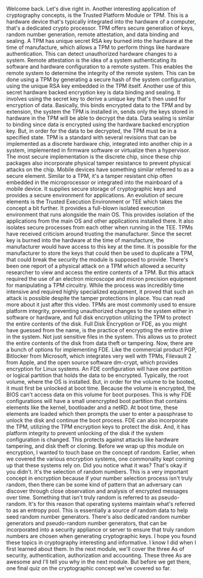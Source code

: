 Welcome back. Let's dive right in. Another interesting application of cryptography concepts, is the Trusted Platform Module or TPM. This is a hardware device that's typically integrated into the hardware of a computer, that's a dedicated crypto processor. TPM offers secure generation of keys, random number generation, remote attestation, and data binding and sealing. A TPM has unique secret RSA key burned into the hardware at the time of manufacture, which allows a TPM to perform things like hardware authentication. This can detect unauthorized hardware changes to a system. Remote attestation is the idea of a system authenticating its software and hardware configuration to a remote system. This enables the remote system to determine the integrity of the remote system. This can be done using a TPM by generating a secure hash of the system configuration, using the unique RSA key embedded in the TPM itself. Another use of this secret hardware backed encryption key is data binding and sealing. It involves using the secret key to derive a unique key that's then used for encryption of data. Basically, this binds encrypted data to the TPM and by extension, the system the TPM is installed in, sends only the keys stored in hardware in the TPM will be able to decrypt the data. Data sealing is similar to binding since data is encrypted using the hardware backed encryption key. But, in order for the data to be decrypted, the TPM must be in a specified state. TPM is a standard with several revisions that can be implemented as a discrete hardware chip, integrated into another chip in a system, implemented in firmware software or virtualize then a hypervisor. The most secure implementation is the discrete chip, since these chip packages also incorporate physical tamper resistance to prevent physical attacks on the chip. Mobile devices have something similar referred to as a secure element. Similar to a TPM, it's a tamper resistant chip often embedded in the microprocessor or integrated into the mainboard of a mobile device. It supplies secure storage of cryptographic keys and provides a secure environment for applications. An evolution of secure elements is the Trusted Execution Environment or TEE which takes the concept a bit further. It provides a full-blown isolated execution environment that runs alongside the main OS. This provides isolation of the applications from the main OS and other applications installed there. It also isolates secure processes from each other when running in the TEE. TPMs have received criticism around trusting the manufacturer. Since the secret key is burned into the hardware at the time of manufacture, the manufacturer would have access to this key at the time. It is possible for the manufacturer to store the keys that could then be used to duplicate a TPM, that could break the security the module is supposed to provide. There's been one report of a physical attack on a TPM which allowed a security researcher to view and access the entire contents of a TPM. But this attack required the use of an electron microscope and micron precision equipment for manipulating a TPM circuitry. While the process was incredibly time intensive and required highly specialized equipment, it proved that such an attack is possible despite the tamper protections in place. You can read more about it just after this video. TPMs are most commonly used to ensure platform integrity, preventing unauthorized changes to the system either in software or hardware, and full disk encryption utilizing the TPM to protect the entire contents of the disk. Full Disk Encryption or FDE, as you might have guessed from the name, is the practice of encrypting the entire drive in the system. Not just sensitive files in the system. This allows us to protect the entire contents of the disk from data theft or tampering. Now, there are a bunch of options for implementing FDE. Like the commercial product PGP, Bitlocker from Microsoft, which integrates very well with TPMs, Filevault 2 from Apple, and the open source software dm-crypt, which provides encryption for Linux systems. An FDE configuration will have one partition or logical partition that holds the data to be encrypted. Typically, the root volume, where the OS is installed. But, in order for the volume to be booted, it must first be unlocked at boot time. Because the volume is encrypted, the BIOS can't access data on this volume for boot purposes. This is why FDE configurations will have a small unencrypted boot partition that contains elements like the kernel, bootloader and a netRD. At boot time, these elements are loaded which then prompts the user to enter a passphrase to unlock the disk and continue the boot process. FDE can also incorporate the TPM, utilizing the TPM encryption keys to protect the disk. And, it has platform integrity to prevent unlocking of the disk if the system configuration is changed. This protects against attacks like hardware tampering, and disk theft or cloning. Before we wrap up this module on encryption, I wanted to touch base on the concept of random. Earlier, when we covered the various encryption systems, one commonality kept coming up that these systems rely on. Did you notice what it was? That's okay if you didn't. It's the selection of random numbers. This is a very important concept in encryption because if your number selection process isn't truly random, then there can be some kind of pattern that an adversary can discover through close observation and analysis of encrypted messages over time. Something that isn't truly random is referred to as pseudo-random. It's for this reason that operating systems maintain what's referred to as an entropy pool. This is essentially a source of random data to help seed random number generators. There's also dedicated random number generators and pseudo-random number generators, that can be incorporated into a security appliance or server to ensure that truly random numbers are chosen when generating cryptographic keys. I hope you found these topics in cryptography interesting and informative. I know I did when I first learned about them. In the next module, we'll cover the three As of security, authentication, authorization and accounting. These three As are awesome and I'll tell you why in the next module. But before we get there, one final quiz on the cryptographic concept we've covered so far.
